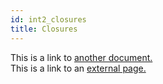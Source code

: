 ```yaml
---
id: int2_closures
title: Closures
---
```


This is a link to [another document.](/docs/en/doc3.md)  
This is a link to an [external page.](http://www.example.com)
